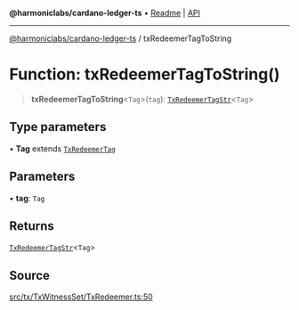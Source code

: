 **@harmoniclabs/cardano-ledger-ts** • [Readme](../Introduction.md) \| [API](../globals.md)

***

[@harmoniclabs/cardano-ledger-ts](../Introduction.md) / txRedeemerTagToString

# Function: txRedeemerTagToString()

> **txRedeemerTagToString**\<`Tag`\>(`tag`): [`TxRedeemerTagStr`](../type-aliases/TxRedeemerTagStr.md)\<`Tag`\>

## Type parameters

• **Tag** extends [`TxRedeemerTag`](../enumerations/TxRedeemerTag.md)

## Parameters

• **tag**: `Tag`

## Returns

[`TxRedeemerTagStr`](../type-aliases/TxRedeemerTagStr.md)\<`Tag`\>

## Source

[src/tx/TxWitnessSet/TxRedeemer.ts:50](https://github.com/HarmonicLabs/cardano-ledger-ts/blob/d1659b0/src/tx/TxWitnessSet/TxRedeemer.ts#L50)
